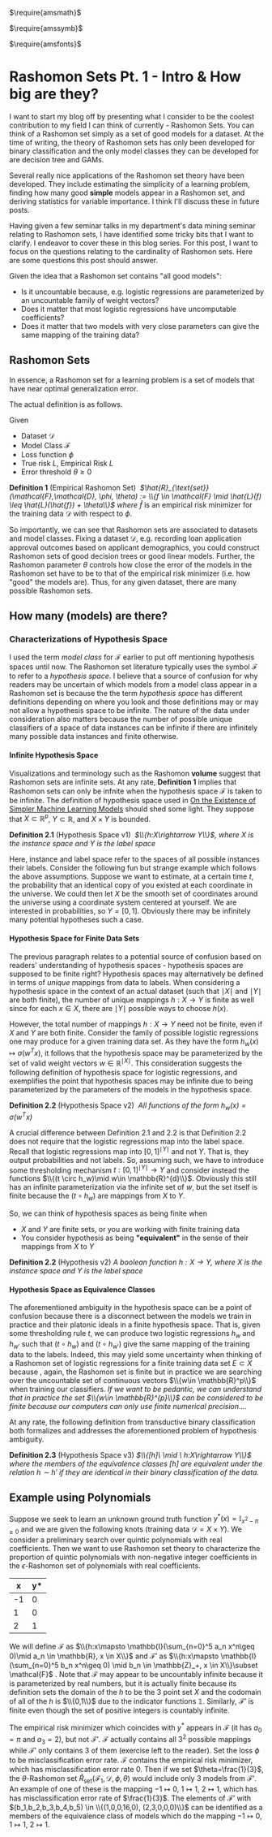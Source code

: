 <script type="text/x-mathjax-config">
  MathJax.Hub.Config({
    jax: ["input/TeX","input/MathML","output/SVG", "output/CommonHTML"],
extensions: ["tex2jax.js","mml2jax.js","MathMenu.js","MathZoom.js", "CHTML-preview.js"],
TeX: {
  extensions: ["AMSmath.js","AMSsymbols.js","noErrors.js","noUndefined.js"]
},
  tex2jax: {
      inlineMath: [ ['$','$'], ["\\(","\\)"] ],
      displayMath: [ ['$$','$$'], ["\\[","\\]"] ],
      processEscapes: true,
      processEnvironments: true
    },
    "HTML-CSS": { availableFonts: ["TeX"] }
  });
</script>
<script type="text/javascript" src="https://cdn.mathjax.org/mathjax/latest/MathJax.js?config=TeX-AMS_HTML-full"></script>

$\require{amsmath}$

$\require{amssymb}$

$\require{amsfonts}$

# Rashomon Sets Pt. 1 - Intro & How big are they?

I want to start my blog off by presenting what I consider to be the coolest contribution to my field I can think of currently - Rashomon Sets.  You can think of a Rashomon set simply as a set of good models for a dataset. At the time of writing, the theory of Rashomon sets has only been developed for binary classification and the only model classes they can be developed for are decision tree and GAMs. 

Several really nice applications of the Rashomon set theory have been developed. They include estimating the simplicity of a learning problem, finding how many good <b>simple</b> models appear in a Rashomon set, and deriving statistics for variable importance. I think I'll discuss these in future posts.

Having given a few seminar talks in my department's data mining seminar relating to Rashomon sets, I have identified some tricky bits that I want to clarify. I endeavor to cover these in this blog series. For this post, I want to focus on the questions relating to the cardinality of Rashomon sets. Here are some questions this post should answer.

Given the idea that a Rashomon set contains "all good models":

- Is it uncountable because, e.g. logistic regressions are parameterized by an uncountable family of weight vectors?
- Does it matter that most logistic regressions have uncomputable coefficients?
- Does it matter that two models with very close parameters can give the same mapping of the training data?

## Rashomon Sets

In essence, a Rashomon set for a learning problem is a set of models that have near optimal generalization error.

The actual definition is as follows. 

Given 

- Dataset $\mathcal{D}$
- Model Class $\mathcal{F}$​
- Loss function $\phi$​
- True risk $L$, Empirical Risk $L$
- Error threshold $\theta\geq 0$​ 

<b>Definition 1</b> (Empirical Rashomon Set) <i> $\hat{R}_{\text{set}}(\mathcal{F},\mathcal{D}, \phi, \theta) := \\{f \in \mathcal{F} \mid \hat{L}(f) \leq \hat{L}(\hat{f}) + \theta\\}$ where $\hat{f}$</i> is an empirical risk minimizer for the training data $\mathcal{D}$ with respect to $\phi$​. 

So importantly, we can see that Rashomon sets are associated to datasets and model classes. Fixing a dataset $\mathcal{D}$,  e.g. recording loan application approval outcomes based on applicant demographics, you could construct Rashomon sets of good decision trees or good linear models. Further, the Rashomon parameter $\theta$ controls how close the error of the models in the Rashomon set have to be to that of the empirical risk minimizer (i.e. how "good" the models are). Thus, for any given dataset, there are many possible Rashomon sets. 

## How many (models) are there?

### Characterizations of Hypothesis Space

I used the term <i>model class</i> for $\mathcal{F}$ earlier to put off mentioning hypothesis spaces until now. The Rashomon set literature typically uses the symbol $\mathcal{F}$ to refer to a <i>hypothesis space</i>. I believe that a source of confusion for why readers may be uncertain of which models from a model class appear in a Rashomon set is because the the term <i>hypothesis space</i> has different definitions depending on where you look and those definitions may or may not allow a hypothesis space to be infinite. The nature of the data under consideration also matters because the number of possible unique classifiers of a space of data instances can be infinite if there are infinitely many possible data instances and finite otherwise. 

#### Infinite Hypothesis Space

Visualizations and terminology such as the Rashomon <b>volume</b> suggest that Rashomon sets are infinite sets. At any rate, <b> Definition 1</b> implies that Rashomon sets can only be infnite when the hypothesis space $\mathcal{F}$ is taken to be infinite. The definition of hypothesis space used in [On the Existence of Simpler Machine Learning Models](https://arxiv.org/pdf/1908.01755.pdf) should shed some light. They suppose that $X \subset \mathbb{R}^p$, $Y \subset \mathbb{R}$, and $X\times Y$ is bounded. 

<b>Definition 2.1</b> (Hypothesis Space v1) <i> $\\{h:X\rightarrow Y\\}$, where $X$ is the instance space and $Y$ is the label space
</i>

Here, instance and label space refer to the spaces of all possible instances their labels. Consider the following fun but strange example which follows the above assumptions. Suppose we want to estimate, at a certain time $t$, the probability that an identical copy of you existed at each coordinate in the universe. We could then let $X$ be the smooth set of coordinates around the universe using a coordinate system centered at yourself. We are interested in probabilities, so $Y=[0,1]$. Obviously there may be infinitely many potential hypotheses such a case. 

#### Hypothesis Space for Finite Data Sets

The previous paragraph relates to a potential source of confusion based on readers' understanding of hypothesis spaces - hypothesis spaces are supposed to be finite right? Hypothesis spaces may alternatively be defined in terms of <i>unique</i> mappings from data to labels. When considering a hypothesis space in the context of an actual dataset (such that $\mid X \mid$ and $\mid Y\mid$ are both finite), the number of unique mappings $h:X\rightarrow Y$ is finite as well since for each $x\in X$, there are $\mid Y \mid$ possible ways to choose $h(x)$. 

However, the total number of mappings $h:X\rightarrow Y$ need not be finite, even if $X$ and $Y$ are both finite. Consider the family of possible logistic regressions one may produce for a given training data set. As they have the form $h_w(x) \mapsto \sigma(w^T x)$, it follows that the hypothesis space may be parameterized by the set of valid weight vectors $w\in \mathbb{R}^{\mid X\mid}$. This consideration suggests the following definition of hypothesis space for logistic regressions, and exemplifies the point that hypothesis spaces may be infinite due to being parameterized by the parameters of the models in the hypothesis space.

<b>Definition 2.2</b> (Hypothesis Space v2) <i> All functions of the form $h_w(x) = \sigma (w^T x)$</i>

A crucial difference between Definition 2.1 and 2.2 is that Definition 2.2 does not require that the logistic regressions map into the label space. Recall that logistic regressions map into $[0,1]^{\mid Y\mid}$ and not $Y$. That is, they output probabilities and not labels. So, assuming such, we have to introduce some thresholding mechanism $t:[0,1]^{\mid Y\mid}\rightarrow Y$ and consider instead the functions $\\{(t \circ h_w)\mid w\in \mathbb{R}^{d}\\}$. Obviously this still has an infinite parameterization via the infinite set of $w$, but the set itself is finite because the $(t \circ h_w)$ are mappings from $X$ to $Y$​​​. 

So, we can think of hypothesis spaces as being finite when

- $X$ and $Y$ are finite sets, or you are working with finite training data 
- You consider hypothesis as being <b>"equivalent"</b> in the sense of their mappings from $X$ to $Y$

<b>Definition 2.2</b> (Hypothesis v2) <i>A boolean function $h:X\rightarrow Y$, where $X$ is the instance space and $Y$ is the label space
</i>

#### Hypothesis Space as Equivalence Classes

The aforementioned ambiguity in the hypothesis space can be a point of confusion because there is a disconnect between the models we train in practice and their platonic ideals in a finite hypothesis space. That is, given some thresholding rule $t$, we can produce two logistic regressions $h_w$ and $h_{w'}$ such that $(t\circ h_w)$ and $(t\circ h_{w'})$ give the same mapping of the training data to the labels. Indeed, this may yield some uncertainty when thinking of a Rashomon set of logistic regressions for a finite training data set $E \subset X$ because , again, the Rashomon set is finite but in practice we are searching over the uncountable set of continuous vectors $\\{w\in \mathbb{R}^p\\}$ when training our classifiers. <i> If we want to be pedantic, we can understand that in practice the set $\\{w\in \mathbb{R}^{p}\\}$ can be considered to be finite because our computers can only use finite numerical precision....</i>

At any rate, the following definition from transductive binary classification both formalizes and addresses the aforementioned problem of hypothesis ambiguity. 

<b>Definition 2.3</b> (Hypothesis Space v3) <i>$\\{[h]\ \mid \ h:X\rightarrow Y\\}$  where the members of the equivalence classes $[h]$ are equivalent under the relation $h\sim h'$ if they are identical in their binary classification of the data. </i>

## Example using Polynomials

Suppose we seek to learn an unknown ground truth function $y^*(x) = \mathbb{I}_{x^2 -\pi\geq 0}$ and we are given the following knots (training data $\mathcal{D}=X\times Y$). We consider a preliminary search over quintic polynomials with real coefficients. Then we want to use Rashomon set theory to characterize the proportion of  quintic polynomials with non-negative integer coefficients in the $\epsilon$-Rashomon set of polynomials with real coefficients. 

| x    | y*   |
| ---- | ---- |
| -1   | 0    |
| 1    | 0    |
| 2    | 1    |



We will define $\mathcal{F}$ as $\\{h:x\mapsto \mathbb{I}(\sum_{n=0}^5 a_n x^n\geq 0)\mid a_n \in \mathbb{R}, x \in X\\}$ and $\mathcal{F}'$ as $\\{h:x\mapsto \mathbb{I}(\sum_{n=0}^5 b_n x^n\geq 0) \mid b_n \in \mathbb{Z}_+, x \in X\\}\subset \mathcal{F}$ . Note that $\mathcal{F}$ may appear to be uncountably infinite because it is parameterized by real numbers, but it is actually finite because its definition sets the domain of the $h$ to be the 3 point set $X$ and the codomain of all of the $h$ is $\\{0,1\\}$ due to the indicator functions $\mathbb{1}$. Similarly,  $\mathcal{F}'$ is finite even though the set of positive integers is countably infinite. 

 The empirical risk minimizer which coincides with $y^*$ appears in $\mathcal{F}$ (it has $a_0 = \pi$ and $a_3=2$), but not $\mathcal{F}'$.  $\mathcal{F}$ actually contains all $3^2$ possible mappings while $\mathcal{F}'$ only contains 3 of them (exercise left to the reader). Set the loss $\phi$ to be misclassification error rate. $\mathcal{F}$ contains the empirical risk minimizer, which has misclassification error rate 0. Then if we set $\theta=\frac{1}{3}$, the $\theta$-Rashomon set $\hat{R}_{\text{set}}(\mathcal{F}_1,\mathcal{D}, \phi, \theta)$ would include only 3 models from $\mathcal{F}'$. An example of one of these is the mapping $-1\mapsto 0$, $1\mapsto 1$, $2\mapsto 1$, which has has misclassification error rate of $\frac{1}{3}$. The elements of $\mathcal{F}'$ with $(b_1,b_2,b_3,b_4,b_5) \in \\{(1,0,0,16,0), (2,3,0,0,0)\\}$ can be identified as a members of the equivalence class of models  which do the mapping  $-1\mapsto 0$, $1\mapsto 1$, $2\mapsto 1$. 

